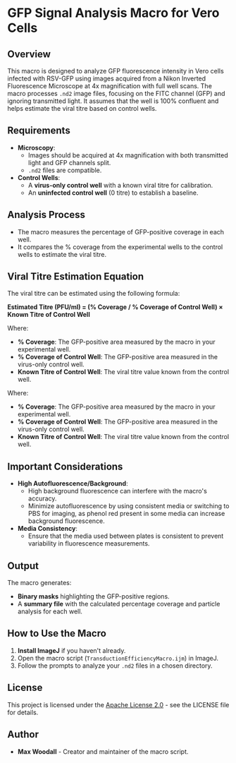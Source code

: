 # GFP Signal Analysis Macro for Vero Cells

## Overview
This macro is designed to analyze GFP fluorescence intensity in Vero cells infected with RSV-GFP using images acquired from a Nikon Inverted Fluorescence Microscope at 4x magnification with full well scans. The macro processes `.nd2` image files, focusing on the FITC channel (GFP) and ignoring transmitted light. It assumes that the well is 100% confluent and helps estimate the viral titre based on control wells.

## Requirements
- **Microscopy**: 
  - Images should be acquired at 4x magnification with both transmitted light and GFP channels split.
  - `.nd2` files are compatible.
- **Control Wells**: 
  - A **virus-only control well** with a known viral titre for calibration.
  - An **uninfected control well** (0 titre) to establish a baseline.

## Analysis Process
- The macro measures the percentage of GFP-positive coverage in each well.
- It compares the % coverage from the experimental wells to the control wells to estimate the viral titre.

## Viral Titre Estimation Equation
The viral titre can be estimated using the following formula:

**Estimated Titre (PFU/ml) = (% Coverage / % Coverage of Control Well) × Known Titre of Control Well**

Where:
- **% Coverage**: The GFP-positive area measured by the macro in your experimental well.
- **% Coverage of Control Well**: The GFP-positive area measured in the virus-only control well.
- **Known Titre of Control Well**: The viral titre value known from the control well.

Where:
- **% Coverage**: The GFP-positive area measured by the macro in your experimental well.
- **% Coverage of Control Well**: The GFP-positive area measured in the virus-only control well.
- **Known Titre of Control Well**: The viral titre value known from the control well.

## Important Considerations
- **High Autofluorescence/Background**: 
  - High background fluorescence can interfere with the macro's accuracy.
  - Minimize autofluorescence by using consistent media or switching to PBS for imaging, as phenol red present in some media can increase background fluorescence.
- **Media Consistency**: 
  - Ensure that the media used between plates is consistent to prevent variability in fluorescence measurements.

## Output
The macro generates:
- **Binary masks** highlighting the GFP-positive regions.
- A **summary file** with the calculated percentage coverage and particle analysis for each well.

## How to Use the Macro
1. **Install ImageJ** if you haven't already.
2. Open the macro script (`TransductionEfficiencyMacro.ijm`) in ImageJ.
3. Follow the prompts to analyze your `.nd2` files in a chosen directory.

## License
This project is licensed under the [Apache License 2.0](./LICENSE) - see the LICENSE file for details.

## Author
- **Max Woodall** - Creator and maintainer of the macro script.

